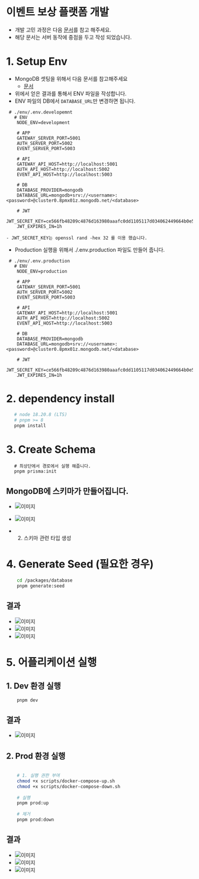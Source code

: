 # 이벤트 보상 플랫폼 개발
- 개발 고민 과정은 다음 [문서](./document/design-decisions.md)를 참고 해주세요.
- 해당 문서는 서버 동작에 중점을 두고 작성 되었습니다.

# 1. Setup Env

- MongoDB 셋팅을 위해서 다음 문서를 참고해주세요
  - [문서](document/setup-mongo-atlas.md)
- 위에서 얻은 결과를 통해서 ENV 파일을 작성합니다.
- ENV 파일의 DB에서 `DATABASE_URL`만 변경하면 됩니다.

```aiignore
 # ./env/.env.developemnt
   # ENV
    NODE_ENV=development
    
    # APP
    GATEWAY_SERVER_PORT=5001
    AUTH_SERVER_PORT=5002
    EVENT_SERVER_PORT=5003
    
    # API
    GATEWAY_API_HOST=http://localhost:5001
    AUTH_API_HOST=http://localhost:5002
    EVENT_API_HOST=http://localhost:5003
    
    # DB
    DATABASE_PROVIDER=mongodb
    DATABASE_URL=mongodb+srv://<username>:<password>@cluster0.8pmx01z.mongodb.net/<database>
    
    # JWT
    JWT_SECRET_KEY=ce566fb48209c4876d163980aaafc0dd1105117d034062449664b0e5349f220b
    JWT_EXPIRES_IN=1h
```
    - JWT_SECRET_KEY는 openssl rand -hex 32 를 이용 했습니다.

- Production 실행을 위해서 ./.env.production 파일도 만들어 줍니다.
```aiignore
 # ./env/.env.production
   # ENV
    NODE_ENV=production
    
    # APP
    GATEWAY_SERVER_PORT=5001
    AUTH_SERVER_PORT=5002
    EVENT_SERVER_PORT=5003
    
    # API
    GATEWAY_API_HOST=http://localhost:5001
    AUTH_API_HOST=http://localhost:5002
    EVENT_API_HOST=http://localhost:5003
    
    # DB
    DATABASE_PROVIDER=mongodb
    DATABASE_URL=mongodb+srv://<username>:<password>@cluster0.8pmx01z.mongodb.net/<database>
    
    # JWT
    JWT_SECRET_KEY=ce566fb48209c4876d163980aaafc0dd1105117d034062449664b0e5349f220b
    JWT_EXPIRES_IN=1h

```

# 2. dependency install
```bash
   # node 18.20.8 (LTS)
   # pnpm >= 8
   pnpm install
```

# 3. Create Schema
```
   # 최상단에서 경로에서 실행 해줍니다.
   pnpm prisma:init
```

## MongoDB에 스키마가 만들어집니다.
  - ![이미지](./document/images/create-schema/result-cli.png)
  - ![이미지](./document/images/create-schema/result-compass.png)
  
- 2. 스키마 관련 타입 생성

# 4. Generate Seed (필요한 경우)

```bash
    cd /packages/database
    pnpm generate:seed
```

## 결과
- ![이미지](./document/images/generate-seed/cli.png)
- ![이미지](./document/images/generate-seed/user.png)
- ![이미지](./document/images/generate-seed/event.png)

# 5. 어플리케이션 실행 

## 1. Dev 환경 실행

```bash
    pnpm dev
```

## 결과
- ![이미지](./document/images/pnpm-dev/result-cli.png)


## 2. Prod 환경 실행

```bash
    
    # 1. 실행 권한 부여
    chmod +x scripts/docker-compose-up.sh
    chmod +x scripts/docker-compose-down.sh
  
    # 실행
    pnpm prod:up
    
    # 제거
    pnpm prod:down
```

## 결과
- ![이미지](./document/images/pnpm-prod/result-gateway.png)
- ![이미지](./document/images/pnpm-prod/result-auth.png)
- ![이미지](./document/images/pnpm-prod/result-event.png)